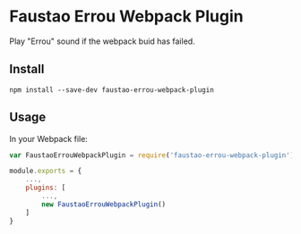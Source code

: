 # Faustao Errou Webpack Plugin

Play "Errou" sound if the webpack buid has failed.

## Install

    npm install --save-dev faustao-errou-webpack-plugin

## Usage

In your Webpack file:
```javascript
var FaustaoErrouWebpackPlugin = require('faustao-errou-webpack-plugin');

module.exports = {
    ...,
    plugins: [
        ...,
        new FaustaoErrouWebpackPlugin()
    ]
}
```
